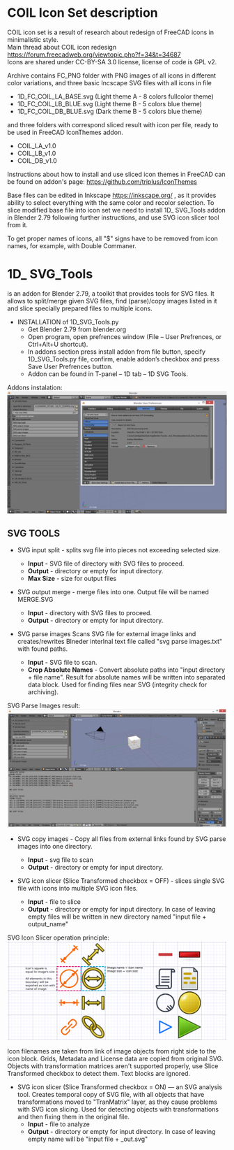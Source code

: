 # COIL Icon Set description

COIL icon set is a result of research about redesign of FreeCAD icons in minimalistic style.<br>
Main thread about COIL icon redesign<br>
https://forum.freecadweb.org/viewtopic.php?f=34&t=34687<br>
Icons are shared under CC-BY-SA 3.0 license,  license of code is GPL v2.<br>

Archive contains FC_PNG folder with PNG images of all icons in different color variations, and three basic Incscape SVG files with all icons in file

- 1D_FC_COIL_LA_BASE.svg (Light theme A - 8 colors fullcolor theme)
- 1D_FC_COIL_LB_BLUE.svg (Light theme B - 5 colors blue theme)
- 1D_FC_COIL_DB_BLUE.svg (Dark theme B - 5 colors blue theme)

and three folders with correspond sliced result with icon per file, ready to be used in FreeCAD IconThemes addon.

- COIL_LA_v1.0
- COIL_LB_v1.0
- COIL_DB_v1.0

Instructions about how to install and use sliced icon themes in FreeCAD can be found on addon's page:
https://github.com/triplus/IconThemes

Base files can be edited in Inkscape https://inkscape.org/ , as it provides ability to select everything with the same color and recolor selection.
To slice modified base file into icon set we need to install 1D_ SVG_Tools addon in Blender 2.79 following further instructions, and use SVG icon slicer tool from it.

To get proper names of icons, all "$" signs have to be removed from icon names, for example, with Double Commaner.

# 1D_ SVG_Tools
is an addon for Blender 2.79, a toolkit that provides tools for SVG files.
It allows to split/merge given SVG files, find (parse)/copy images listed in it and slice specially prepared
files to multiple icons.

- INSTALLATION of 1D_SVG_Tools.py
    - Get Blender 2.79 from blender.org
    - Open program, open prefrences window (File – User Prefrences, or Ctrl+Alt+U shortcut).
    - In addons section press install addon from file button, specify 1D_SVG_Tools.py file,
       confirm, enable addon’s checkbox and press Save User Prefrences button.
    - Addon can be found in T-panel – 1D tab – 1D SVG Tools.

Addons instalation:
![Set_Linear_Demo](docs/1.png)

## SVG TOOLS

- SVG input split - splits svg file into pieces not exceeding selected size.
    - **Input** - SVG file of directory with SVG files to proceed.
    - **Output** - directory or empty for input directory.
    - **Max Size** - size for output files

- SVG output merge - merge files into one. Output file will be named MERGE.SVG
    - **Input** - directory with SVG files to proceed.
    - **Output** - directory or empty for input directory.

- SVG parse images
Scans SVG file for external image links and creates/rewrites Blneder interlnal text file called "svg
parse images.txt" with found paths.
    - **Input** - SVG file to scan.
    - **Crop Absolute Names** - Convert absolute paths into "input directory + file name". Result for absolute names will
be written into separated data block. Used for finding files near SVG (integrity check for archiving).

SVG Parse Images result:
![Set_Linear_Demo](docs/2.png)

- SVG copy images - Copy all files from external links found by SVG parse images into one
directory.
    - **Input** - svg file to scan
    - **Output** - directory or empty for input directory.

- SVG icon slicer (Slice Transformed checkbox = OFF) - slices single SVG file with icons into
multiple SVG icon files.
    - **Input** - file to slice
    - **Output** - directory or empty for input directory. In case of leaving empty files will be written in new directory
named "input file + output_name"

SVG Icon Slicer operation principle:
![Set_Linear_Demo](docs/3.png)

Icon filenames are taken from link of image objects from right side to the icon block.
Grids, Metadata and License data are copied from original SVG.
Objects with transformation matrices aren't supported properly, use Slice Transformed checkbox to
detect them. Text blocks are ignored.

- SVG icon slicer (Slice Transformed checkbox = ON) — an SVG analysis tool.
Creates temporal copy of SVG file, with all objects that have transformations moved to
"TranMatrix" layer, as they cause problems with SVG icon slicing. Used for detecting objects with
transformations and then fixing them in the original file.
    - **Input** - file to analyze
    - **Output** - directory or empty for input directory. In case of leaving empty name will be "input file + _out.svg"
